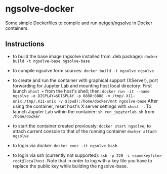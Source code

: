 # ngsolve-docker
Some simple Dockerfiles to compile and run [netgen/ngsolve](http://ngsolve.org) in Docker containers.

## Instructions
- to build the base image (ngsolve installed from .deb package):
    ```docker build -t ngsolve-base ngsolve-base```

- to compile ngsolve form sources:
    ```docker build -t ngsolve ngsolve```

- to create and run the container with graphical support (XServer), port forwarding for Jupyter Lab and mounting host local directory:
    First launch ```xhost +``` from the host's shell; then:
    ```docker run -it --name ngsolve -e DISPLAY=$DISPLAY -p 8888:8888 -v /tmp/.X11-unix:/tmp/.X11-unix -v $(pwd):/home/docker/mnt ngsolve-base```
    After using the container, reset host's X server settings with ```xhost -```. To launch Jupyter Lab within the container: ```sh run_jupyterlab.sh```
    from ```/home/docker```

- to start the container created previously:
    ```docker start ngsolve```; to attach current console to that of the running container ```docker attach ngsolve```

- to login via docker:
    ```docker exec -it ngsolve bash```

- to login via ssh (currently not supported):
    ```ssh -p 220 -i <somekeyfile> root@localhost```. Note that in order to log with a key file you have to replace the public key while building the ngsolve-base.
